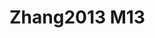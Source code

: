 <a name="material" />

# Zhang2013 M13
<script type="application/ld+json">
  {
    "@context": "https://schema.org/",
    "@type": "ChemicalSubstance",
    "http://purl.org/dc/terms/conformsTo":
      {
        "@type": "CreativeWork",
        "@id": "https://bioschemas.org/profiles/ChemicalSubstance/0.4-RELEASE/"
      },
    "@id": "https://egonw.github.io/nanowiki/nanowiki318.html#material",
    "name": "Zhang2013 M13",
    "sameAs": "http://127.0.0.1/mediawiki/index.php/Special:URIResolver/Zhang2013_M13"
  }
</script>

